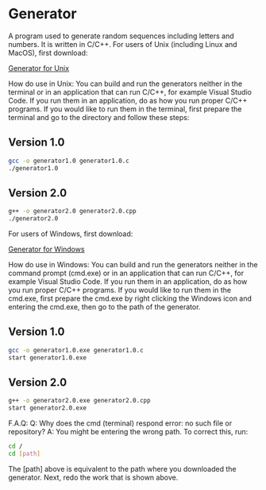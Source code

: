 # Generator
A program used to generate random sequences including letters and numbers. It is written in C/C++.
For users of Unix (including Linux and MacOS), first download:

[Generator for Unix](/raw/master/Generator%20for%20Unix.zip)

How do use in Unix:
You can build and run the generators neither in the terminal or in an application that can run C/C++, for example Visual Studio Code. If you run them in an application, do as how you run proper C/C++ programs. If you would like to run them in the terminal, first prepare the terminal and go to the directory and follow these steps:
## Version 1.0
```bash
gcc -o generator1.0 generator1.0.c
./generator1.0
```
## Version 2.0
```bash
g++ -o generator2.0 generator2.0.cpp
./generator2.0
```
For users of Windows, first download:

[Generator for Windows](/raw/master/Generator%20for%20Windows.zip)

How do use in Windows:
You can build and run the generators neither in the command prompt (cmd.exe) or in an application that can run C/C++, for example Visual Studio Code. If you run them in an application, do as how you run proper C/C++ programs. If you would like to run them in the cmd.exe, first prepare the cmd.exe by right clicking the Windows icon and entering the cmd.exe, then go to the path of the generator.
## Version 1.0
```bash
gcc -o generator1.0.exe generator1.0.c
start generator1.0.exe
```
## Version 2.0
```bash
g++ -o generator2.0.exe generator2.0.cpp
start generator2.0.exe
```
F.A.Q:
Q: Why does the cmd (terminal) respond error: no such file or repository?
A: You might be entering the wrong path. To correct this, run:
```bash
cd /
cd [path]
```
The \[path] above is equivalent to the path where you downloaded the generator.
Next, redo the work that is shown above.
